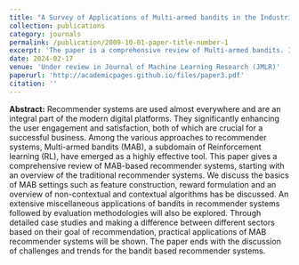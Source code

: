 ```yaml
---
title: "A Survey of Applications of Multi-armed bandits in the Industrial Recommender Systems"
collection: publications
category: journals
permalink: /publication/2009-10-01-paper-title-number-1
excerpt: 'The paper is a comprehensive review of Multi-armed bandits. It discusses algorithms, miscellaneous applications & case case studies and extends to evaluation methods and challenges'
date: 2024-02-17
venue: 'Under review in Journal of Machine Learning Research (JMLR)'
paperurl: 'http://academicpages.github.io/files/paper3.pdf'
citation: ''
---
```


**Abstract:** Recommender systems are used almost everywhere and are an integral part of the modern digital platforms. They significantly enhancing the user engagement and satisfaction, both of which are crucial for a successful business. Among the various approaches to recommender systems, Multi-armed bandits (MAB), a subdomain of Reinforcement learning (RL), have emerged as a highly effective tool. This paper gives a comprehensive review of MAB-based recommender systems, starting with an overview of the traditional recommender systems. We discuss the basics of MAB settings such as feature construction, reward formulation and an overview of non-contextual and contextual algorithms has be discussed. An extensive miscellaneous applications of bandits in recommender systems followed by evaluation methodologies will also be explored. Through detailed case studies and making a difference between different sectors based on their goal of recommendation, practical applications of MAB recommender systems will be shown. The paper ends with the discussion of challenges and trends for the bandit based recommender systems.

